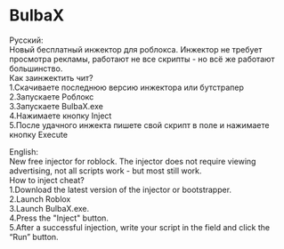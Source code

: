 # BulbaX
Русский:                                   
Новый бесплатный инжектор для роблокса. Инжектор не требует просмотра рекламы, работают не все скрипты - но всё же работают большинство.  
Как заинжектить чит?  
1.Скачиваете последнюю версию инжектора или бутстрапер  
2.Запускаете Роблокс  
3.Запускаете BulbaX.exe  
4.Нажимаете кнопку Inject  
5.После удачного инжекта пишете свой скрипт в поле и нажимаете кнопку Execute  
  
English:  
New free injector for roblock. The injector does not require viewing advertising, not all scripts work - but most still work.  
How to inject cheat?  
1.Download the latest version of the injector or bootstrapper.  
2.Launch Roblox  
3.Launch BulbaX.exe.  
4.Press the "Inject" button.  
5.After a successful injection, write your script in the field and click the “Run” button.  
